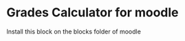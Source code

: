 Grades Calculator for moodle
====================================

Install this block on the blocks folder of moodle
